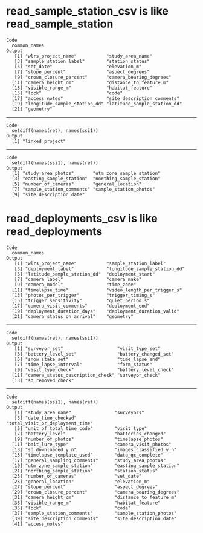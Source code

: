 # read_sample_station_csv is like read_sample_station

    Code
      common_names
    Output
       [1] "wlrs_project_name"           "study_area_name"            
       [3] "sample_station_label"        "station_status"             
       [5] "set_date"                    "elevation_m"                
       [7] "slope_percent"               "aspect_degrees"             
       [9] "crown_closure_percent"       "camera_bearing_degrees"     
      [11] "camera_height_cm"            "distance_to_feature_m"      
      [13] "visible_range_m"             "habitat_feature"            
      [15] "lock"                        "code"                       
      [17] "access_notes"                "site_description_comments"  
      [19] "longitude_sample_station_dd" "latitude_sample_station_dd" 
      [21] "geometry"                   

---

    Code
      setdiff(names(ret), names(ssi1))
    Output
      [1] "linked_project"

---

    Code
      setdiff(names(ssi1), names(ret))
    Output
      [1] "study_area_photos"       "utm_zone_sample_station"
      [3] "easting_sample_station"  "northing_sample_station"
      [5] "number_of_cameras"       "general_location"       
      [7] "sample_station_comments" "sample_station_photos"  
      [9] "site_description_date"  

# read_deployments_csv is like read_deployments

    Code
      common_names
    Output
       [1] "wlrs_project_name"           "sample_station_label"       
       [3] "deployment_label"            "longitude_sample_station_dd"
       [5] "latitude_sample_station_dd"  "deployment_start"           
       [7] "camera_label"                "camera_make"                
       [9] "camera_model"                "time_zone"                  
      [11] "timelapse_time"              "video_length_per_trigger_s" 
      [13] "photos_per_trigger"          "trigger_timing_s"           
      [15] "trigger_sensitivity"         "quiet_period_s"             
      [17] "camera_visit_comments"       "deployment_end"             
      [19] "deployment_duration_days"    "deployment_duration_valid"  
      [21] "camera_status_on_arrival"    "geometry"                   

---

    Code
      setdiff(names(ret), names(ssi1))
    Output
       [1] "surveyor_set"                    "visit_type_set"                 
       [3] "battery_level_set"               "battery_changed_set"            
       [5] "snow_stake_set"                  "time_lapse_end"                 
       [7] "time_lapse_interval"             "form_status"                    
       [9] "visit_type_check"                "battery_level_check"            
      [11] "camera_status_description_check" "surveyor_check"                 
      [13] "sd_removed_check"               

---

    Code
      setdiff(names(ssi1), names(ret))
    Output
       [1] "study_area_name"                "surveyors"                     
       [3] "date_time_checked"              "total_visit_or_deployment_time"
       [5] "unit_of_total_time_code"        "visit_type"                    
       [7] "battery_level"                  "batteries_changed"             
       [9] "number_of_photos"               "timelapse_photos"              
      [11] "bait_lure_type"                 "camera_visit_photos"           
      [13] "sd_downloaded_y_n"              "images_classified_y_n"         
      [15] "timelapse_template_used"        "data_qc_complete"              
      [17] "general_sampling_comments"      "study_area_photos"             
      [19] "utm_zone_sample_station"        "easting_sample_station"        
      [21] "northing_sample_station"        "station_status"                
      [23] "number_of_cameras"              "set_date"                      
      [25] "general_location"               "elevation_m"                   
      [27] "slope_percent"                  "aspect_degrees"                
      [29] "crown_closure_percent"          "camera_bearing_degrees"        
      [31] "camera_height_cm"               "distance_to_feature_m"         
      [33] "visible_range_m"                "habitat_feature"               
      [35] "lock"                           "code"                          
      [37] "sample_station_comments"        "sample_station_photos"         
      [39] "site_description_comments"      "site_description_date"         
      [41] "access_notes"                  

